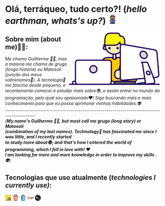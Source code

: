 # Olá, terráqueo, tudo certo?! (<em>hello earthman, whats's up?</em>) <img src="/pictures/Mario_Hello_Big.gif" width="30px">
<img align="right" alt="PC GIF" src="/pictures/Designer.gif" width="300" />

## Sobre mim (about me)🙋‍♂️:
<p>
  <em>Me chamo Guilherme 👨‍💻, mas a maioria me chama de grugo (longa história) ou Matosoli (junção dos meus sobrenomes🤝). 
      A tecnologia🔬  me fascina desde pequeno, e recentemente comecei a estudar mais sobre📚, e assim entrei no mundo da programação, pelo qual sou apaixonado❤️! Sigo buscando mais e mais conhecimento para que eu possa aprimorar minhas habilidades.👽<br>
    ---------------------------------------------------------------------------------------------<br>
     (<b>My name's Guilherme 👨‍💻, but most call me grugo (long story) or Matosoli <br> (combination of my last names).
Technology🔬 has fascinated me since I was little, and I recently started <br> to study more about📚, and that's how I entered the world of programming, which I fell in love with! ❤️ <br> I am looking for more and more knowledge in order to improve my skills .👽</b>)
 </em>
</p>

## Tecnologias que uso atualmente (<em>technologies I currently use)</em>:
<code><img height="20" src="https://raw.githubusercontent.com/github/explore/80688e429a7d4ef2fca1e82350fe8e3517d3494d/topics/javascript/javascript.png"></code>
<code><img height="20" src="https://raw.githubusercontent.com/github/explore/80688e429a7d4ef2fca1e82350fe8e3517d3494d/topics/html/html.png"></code>
<code><img height="20" src="https://raw.githubusercontent.com/github/explore/80688e429a7d4ef2fca1e82350fe8e3517d3494d/topics/css/css.png"></code>
<code><img height="20" src="https://raw.githubusercontent.com/github/explore/80688e429a7d4ef2fca1e82350fe8e3517d3494d/topics/git/git.png"></code>
<code><img height="20" src="https://raw.githubusercontent.com/github/explore/80688e429a7d4ef2fca1e82350fe8e3517d3494d/topics/terminal/terminal.png"></code>
